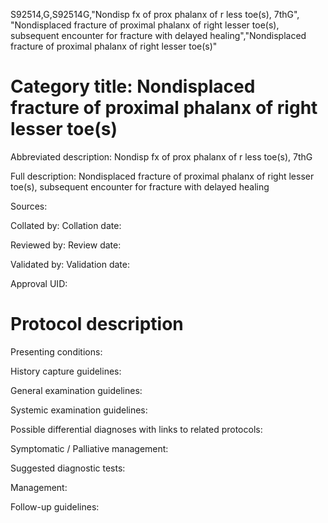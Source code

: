 S92514,G,S92514G,"Nondisp fx of prox phalanx of r less toe(s), 7thG", "Nondisplaced fracture of proximal phalanx of right lesser toe(s), subsequent encounter for fracture with delayed healing","Nondisplaced fracture of proximal phalanx of right lesser toe(s)"
# Category title: Nondisplaced fracture of proximal phalanx of right lesser toe(s)

Abbreviated description: Nondisp fx of prox phalanx of r less toe(s), 7thG

Full description: Nondisplaced fracture of proximal phalanx of right lesser toe(s), subsequent encounter for fracture with delayed healing

Sources:

Collated by:
Collation date:

Reviewed by:
Review date:

Validated by:
Validation date:

Approval UID:

# Protocol description

Presenting conditions:

History capture guidelines:

General examination guidelines:

Systemic examination guidelines:

Possible differential diagnoses with links to related protocols:

Symptomatic / Palliative management:

Suggested diagnostic tests:

Management:

Follow-up guidelines:
